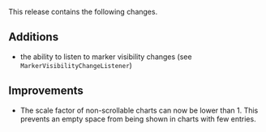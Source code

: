 This release contains the following changes.

## Additions

- the ability to listen to marker visibility changes (see `MarkerVisibilityChangeListener`)

## Improvements

- The scale factor of non-scrollable charts can now be lower than 1. This prevents an empty space from being shown in charts with few entries.
